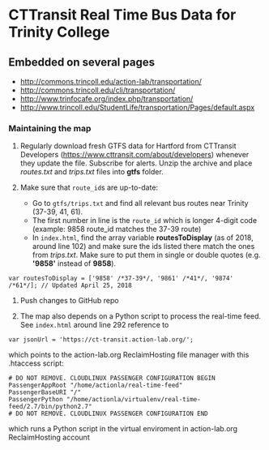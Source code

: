 # CTTransit Real Time Bus Data for Trinity College

## Embedded on several pages
- http://commons.trincoll.edu/action-lab/transportation/
- http://commons.trincoll.edu/cli/transportation/
- http://www.trinfocafe.org/index.php/transportation/
- http://www.trincoll.edu/StudentLife/transportation/Pages/default.aspx

### Maintaining the map
1. Regularly download fresh GTFS data for Hartford from CTTransit Developers (https://www.cttransit.com/about/developers) whenever they update the file. Subscribe for alerts. Unzip the archive and place *routes.txt* and *trips.txt* files into **gtfs** folder.

1. Make sure that `route_id`s are up-to-date:
    * Go to `gtfs/trips.txt` and find all relevant bus routes near Trinity (37-39, 41, 61).
    * The first number in line is the `route_id` which is longer 4-digit code (example: 9858 route_id matches the 37-39 route)
    * In `index.html`, find the array variable **routesToDisplay** (as of 2018, around line 102) and make sure the ids listed there match the ones from *trips.txt*. Make sure to put them in single or double quotes (e.g. **'9858'** instead of **9858**).

```
var routesToDisplay = ['9858' /*37-39*/, '9861' /*41*/, '9874' /*61*/]; // Updated April 25, 2018
```
1. Push changes to GitHub repo

1. The map also depends on a Python script to process the real-time feed. See `index.html` around line 292 reference to       
```
var jsonUrl = 'https://ct-transit.action-lab.org/';
```

which points to the action-lab.org ReclaimHosting file manager with this .htaccess script:

```
# DO NOT REMOVE. CLOUDLINUX PASSENGER CONFIGURATION BEGIN
PassengerAppRoot "/home/actionla/real-time-feed"
PassengerBaseURI "/"
PassengerPython "/home/actionla/virtualenv/real-time-feed/2.7/bin/python2.7"
# DO NOT REMOVE. CLOUDLINUX PASSENGER CONFIGURATION END
```

which runs a Python script in the virtual enviroment in action-lab.org ReclaimHosting account
